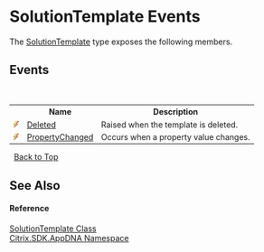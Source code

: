 # SolutionTemplate Events
 

The <a href="T_Citrix_SDK_AppDNA_SolutionTemplate">SolutionTemplate</a> type exposes the following members.


## Events
&nbsp;<table><tr><th></th><th>Name</th><th>Description</th></tr><tr><td>![Public event](media/pubevent.gif "Public event")</td><td><a href="E_Citrix_SDK_AppDNA_SolutionTemplate_Deleted">Deleted</a></td><td>
Raised when the template is deleted.</td></tr><tr><td>![Public event](media/pubevent.gif "Public event")</td><td><a href="E_Citrix_SDK_AppDNA_SolutionTemplate_PropertyChanged">PropertyChanged</a></td><td>
Occurs when a property value changes.</td></tr></table>&nbsp;
<a href="#solutiontemplate-events">Back to Top</a>

## See Also


#### Reference
<a href="T_Citrix_SDK_AppDNA_SolutionTemplate">SolutionTemplate Class</a><br /><a href="N_Citrix_SDK_AppDNA">Citrix.SDK.AppDNA Namespace</a><br />